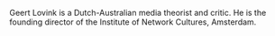 Geert Lovink is a Dutch-Australian media theorist and critic. He is the
founding director of the Institute of Network Cultures, Amsterdam.
